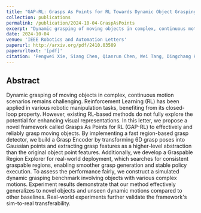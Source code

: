 ```yaml
---
title: "GAP-RL: Grasps As Points for RL Towards Dynamic Object Grasping"
collection: publications
permalink: /publication/2024-10-04-GraspAsPoints
excerpt: "Dynamic grasping of moving objects in complex, continuous motion scenarios remains challenging. Reinforcement Learning (RL) has been applied in various robotic manipulation tasks, benefiting from its closed-loop property. ..."
date: 2024-10-04
venue: 'IEEE Robotics and Automation Letters'
paperurl: http://arxiv.org/pdf/2410.03509
paperurltext: '[pdf]'
citation: 'Pengwei Xie, Siang Chen, Qianrun Chen, Wei Tang, Dingchang Hu, Yixiang Dai, Rui Chen, Guijin Wang. (2024). GAP-RL: Grasps As Points for RL Towards Dynamic Object Grasping.'
---
```

## Abstract

Dynamic grasping of moving objects in complex, continuous motion scenarios remains challenging. Reinforcement Learning (RL) has been applied in various robotic manipulation tasks, benefiting from its closed-loop property. However, existing RL-based methods do not fully explore the potential for enhancing visual representations. In this letter, we propose a novel framework called Grasps As Points for RL (GAP-RL) to effectively and reliably grasp moving objects. By implementing a fast region-based grasp detector, we build a Grasp Encoder by transforming 6D grasp poses into Gaussian points and extracting grasp features as a higher-level abstraction than the original object point features. Additionally, we develop a Graspable Region Explorer for real-world deployment, which searches for consistent graspable regions, enabling smoother grasp generation and stable policy execution. To assess the performance fairly, we construct a simulated dynamic grasping benchmark involving objects with various complex motions. Experiment results demonstrate that our method effectively generalizes to novel objects and unseen dynamic motions compared to other baselines. Real-world experiments further validate the framework's sim-to-real transferability.